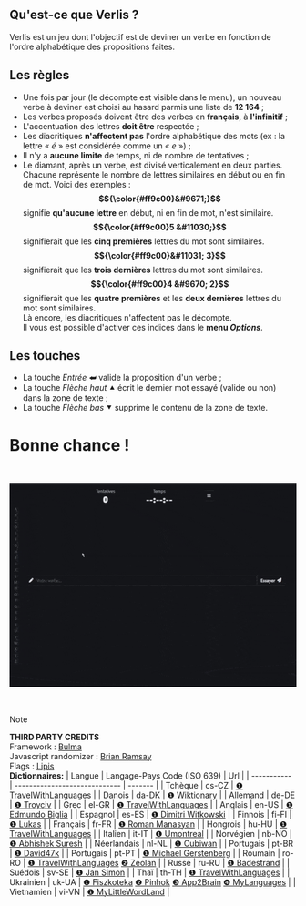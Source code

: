 ## Qu'est-ce que Verlis ?

Verlis est un jeu dont l'objectif est de deviner un verbe en fonction de l'ordre alphabétique des propositions faites.

## Les règles

- Une fois par jour (le décompte est visible dans le menu), un nouveau verbe à deviner est choisi au hasard parmis une liste de <strong>12 164</strong> ;
- Les verbes proposés doivent être des verbes en <strong>français</strong>, à <strong>l'infinitif</strong> ;
- L'accentuation des lettres <strong>doit être</strong> respectée ;
- Les diacritiques <strong>n'affectent pas</strong> l'ordre alphabétique des mots (ex : la lettre &laquo; <em>é</em> &raquo; est considérée comme un &laquo; <em>e</em> &raquo;) ;
- Il n'y a <strong>aucune limite</strong> de temps, ni de nombre de tentatives ;
- Le diamant, après un verbe, est divisé verticalement en deux parties. Chacune représente le nombre de lettres similaires en début ou en fin de mot. Voici des exemples :<br/>
<strong>$${\color{#ff9c00}&#9671;}$$</strong> signifie <strong>qu'aucune lettre</strong> en début, ni en fin de mot, n'est similaire.<br/>
<strong>$${\color{#ff9c00}5 &#11030;}$$</strong> signifierait que les <strong>cinq premières</strong> lettres du mot sont similaires.<br/>
<strong>$${\color{#ff9c00}&#11031; 3}$$</strong> signifierait que les <strong>trois dernières</strong> lettres du mot sont similaires.<br/>
<strong>$${\color{#ff9c00}4 &#9670; 2}$$</strong> signifierait que les <strong>quatre premières</strong> et les <strong>deux dernières</strong> lettres du mot sont similaires.<br/>
Là encore, les diacritiques n'affectent pas le décompte.<br/>
Il vous est possible d'activer ces indices dans le <strong>menu <em>Options</em></strong>.

## Les touches

- La touche <em>Entrée</em> &#11176; valide la proposition d'un verbe ;
- La touche <em>Flèche haut</em> &#11205; écrit le dernier mot essayé (valide ou non) dans la zone de texte ;
- La touche <em>Flèche bas</em> &#11206; supprime le contenu de la zone de texte.

# Bonne chance !

<br/>

![screencast](screencast.gif)

<br/>

> [!NOTE]
> __THIRD PARTY CREDITS__\
> Framework : [Bulma](https://bulma.io)\
> Javascript randomizer : [Brian Ramsay](https://github.com/BrianRamsay/Randomizer)\
> Flags : [Lipis](https://github.com/lipis/flag-icons)\
> __Dictionnaires:__
> | Langue  		| Langage-Pays Code (ISO 639) 	| Url			|
> | ----------- | -----------------------------	| ------- |
> |	Tchèque			|	cs-CZ													| [&#10102; TravelWithLanguages](https://travelwithlanguages.com/blog/most-common-czech-words.html) |
> |	Danois  		|	da-DK													| [&#10102; Wiktionary](https://en.wiktionary.org/wiki/Appendix:Swedish_verbs) |
> |	Allemand  	|	de-DE													| [&#10102; Troyciv](https://github.com/Troyciv/PT_ConjugationTrainer_Anki) |
> |	Grec				|	el-GR													| [&#10102; TravelWithLanguages](https://travelwithlanguages.com/blog/most-common-modern-greek-words.html) |
> |	Anglais  		|	en-US													| [&#10102; Edmundo Biglia](https://github.com/edmundobiglia/ptbr-top-verbs) |
> |	Espagnol  	|	es-ES													| [&#10102; Dimitri Witkowski](https://github.com/antelle/sterke-werkwoorden) |
> |	Finnois  		|	fi-FI													| [&#10102; Lukas](https://github.com/YesUseY/Norwegian-language-verbs-training-program) |
> |	Français  	|	fr-FR													| [&#10102; Roman Manasyan](https://github.com/rmanasyan/italianverbsnext) |
> |	Hongrois		|	hu-HU													| [&#10102; TravelWithLanguages](https://travelwithlanguages.com/blog/most-common-hungarian-words.html) |
> |	Italien  		|	it-IT													| [&#10102; Umontreal](http://rali.iro.umontreal.ca) |
> |	Norvégien  	|	nb-NO													| [&#10102; Abhishek Suresh](https://github.com/absu5530/morphological_classifier) |
> |	Néerlandais	|	nl-NL													| [&#10102; Cubiwan](https://github.com/cubiwan/jsESverb) |
> |	Portugais  	|	pt-BR													| [&#10102; David47k](https://github.com/david47k/top-english-wordlists) |
> |	Portugais  	|	pt-PT													| [&#10102; Michael Gerstenberg](https://github.com/michael-gerstenberg/GermanVerbScraper) |
> |	Roumain			|	ro-RO													| [&#10102; TravelWithLanguages](https://travelwithlanguages.com/blog/most-common-romanian-words.html) [&#10103; Zeolan](https://github.com/zeolan/digital-ocean-app) |
> |	Russe				|	ru-RU													| [&#10102; Badestrand](https://github.com/Badestrand/russian-dictionary) |
> |	Suédois  		|	sv-SE													| [&#10102; Jan Simon](https://github.com/janhsimon/DanishVerbs) |
> |	Thaï				|	th-TH													| [&#10102; TravelWithLanguages](https://travelwithlanguages.com/blog/most-common-thai-words.html) |
> |	Ukrainien		|	uk-UA													| [&#10102; Fiszkoteka](https://fiszkoteka.pl/zestaw/309215-500-most-important-ukrainian-verbs-100-125) [&#10103; Pinhok](https://www.pinhok.com/kb/ukrainian/319/ukrainian-verbs/) [&#10104; App2Brain](https://app2brain.com/learn-languages/ukrainian/basic-verbs/) [&#10105; MyLanguages](https://mylanguages.org/ukrainian_verbs.php) |
> |	Vietnamien	|	vi-VN													| [&#10102; MyLittleWordLand](https://mylittlewordland.com/course/452073/vietnamese-verb-list) |
